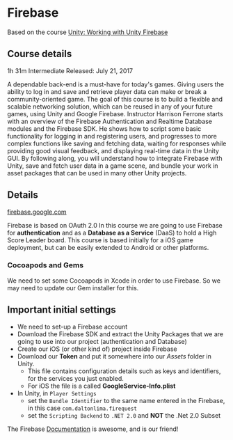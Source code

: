 # Firebase

Based on the course [Unity: Working with Unity Firebase](https://www.linkedin.com/learning/unity-working-with-google-firebase)

## Course details

1h 31m  Intermediate  Released: July 21, 2017

A dependable back-end is a must-have for today's games. Giving users the ability to log in and save and retrieve player data can make or break a community-oriented game. The goal of this course is to build a flexible and scalable networking solution, which can be reused in any of your future games, using Unity and Google Firebase. Instructor Harrison Ferrone starts with an overview of the Firebase Authentication and Realtime Database modules and the Firebase SDK. He shows how to script some basic functionality for logging in and registering users, and progresses to more complex functions like saving and fetching data, waiting for responses while providing good visual feedback, and displaying real-time data in the Unity GUI. By following along, you will understand how to integrate Firebase with Unity, save and fetch user data in a game scene, and bundle your work in asset packages that can be used in many other Unity projects.

## Details

[firebase.google.com](https://firebase.google.com)

Firebase is based on OAuth 2.0
In this course we are going to use Firebase for **authentication** and as a **Database as a Service** (DaaS) to hold a High Score Leader board.
This course is based initially for a iOS game deployment, but can be easily extended to Android or other platforms.

### Cocoapods and Gems

We need to set some Cocoapods in Xcode in order to use Firebase. So we may need to update our Gem installer for this.

## Important initial settings

* We need to set-up a Firebase account
* Download the Firebase SDK and extract the Unity Packages that we are going to use into our project (authentication and Database)
* Create our iOS (or other kind of) project inside Firebase
* Download our **Token** and put it somewhere into our *Assets* folder in Unity.
  * This file contains configuration details such as keys and identifiers, for the services you just enabled.
  * For iOS the file is a called **GoogleService-Info.plist**
* In Unity, in `Player Settings`
  * set the `Bundle Identifier` to the same name entered in the Firebase, in this case `com.daltonlima.firequest`
  * set the `Scripting Backend` to `.NET 2.0` and **NOT** the .Net 2.0 Subset

The Firebase [Documentation](https://firebase.google.com/docs) is awesome, and is our friend!
